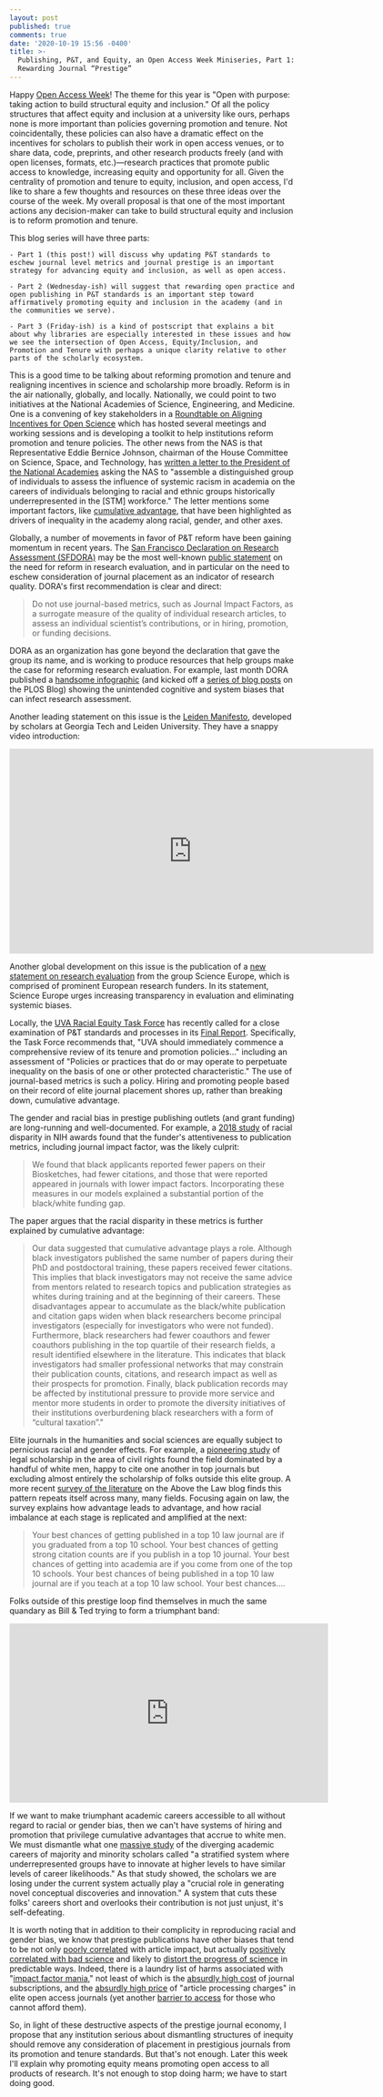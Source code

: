 ```yaml
---
layout: post
published: true
comments: true
date: '2020-10-19 15:56 -0400'
title: >-
  Publishing, P&T, and Equity, an Open Access Week Miniseries, Part 1: Stop
  Rewarding Journal “Prestige”
---
```

Happy [Open Access Week](https://www.openaccessweek.org)! The theme for this year is "Open with purpose: taking action to build structural equity and inclusion." Of all the policy structures that affect equity and inclusion at a university like ours, perhaps none is more important than policies governing promotion and tenure. Not coincidentally, these policies can also have a dramatic effect on the incentives for scholars to publish their work in open access venues, or to share data, code, preprints, and other research products freely (and with open licenses, formats, etc.)—research practices that promote public access to knowledge, increasing equity and opportunity for all. Given the centrality of promotion and tenure to equity, inclusion, and open access, I'd like to share a few thoughts and resources on these three ideas over the course of the week. My overall proposal is that one of the most important actions any decision-maker can take to build structural equity and inclusion is to reform promotion and tenure.

This blog series will have three parts:

	- Part 1 (this post!) will discuss why updating P&T standards to eschew journal level metrics and journal prestige is an important strategy for advancing equity and inclusion, as well as open access.
    
	- Part 2 (Wednesday-ish) will suggest that rewarding open practice and open publishing in P&T standards is an important step toward affirmatively promoting equity and inclusion in the academy (and in the communities we serve).
    
	- Part 3 (Friday-ish) is a kind of postscript that explains a bit about why libraries are especially interested in these issues and how we see the intersection of Open Access, Equity/Inclusion, and Promotion and Tenure with perhaps a unique clarity relative to other parts of the scholarly ecosystem. 

This is a good time to be talking about reforming promotion and tenure and realigning incentives in science and scholarship more broadly. Reform is in the air nationally, globally, and locally. Nationally, we could point to two initiatives at the National Academies of Science, Engineering, and Medicine. One is a convening of key stakeholders in a [Roundtable on Aligning Incentives for Open Science](https://www.nationalacademies.org/our-work/roundtable-on-aligning-incentives-for-open-science) which has hosted several meetings and working sessions and is developing a toolkit to help  institutions reform promotion and tenure policies. The other news from the NAS is that Representative Eddie Bernice Johnson, chairman of the House Committee on Science, Space, and Technology, has [written a letter to the President of the National Academies](https://science.house.gov/imo/media/doc/LTR%20-%20EBJ%20to%20McNutt%20re%20STEM%20racism.pdf) asking the NAS to "assemble a distinguished group of individuals to assess the influence of systemic racism in academia on the careers of individuals belonging to racial and ethnic groups historically underrepresented in the [STM] workforce." The letter mentions some important factors, like [cumulative advantage](https://www.annualreviews.org/doi/10.1146/annurev.soc.32.061604.123127), that have been highlighted as drivers of inequality in the academy along racial, gender, and other axes.

Globally, a number of movements in favor of P&T reform have been gaining momentum in recent years. The [San Francisco Declaration on Research Assessment (SFDORA)](http://sfdora.org) may be the most well-known [public statement](https://sfdora.org/read/) on the need for reform in research evaluation, and in particular on the need to eschew consideration of journal placement as an indicator of research quality. DORA's first recommendation is clear and direct:

> Do not use journal-based metrics, such as Journal Impact Factors, as a surrogate measure of the quality of individual research articles, to assess an individual scientist’s contributions, or in hiring, promotion, or funding decisions.

DORA as an organization has gone beyond the declaration that gave the group its name, and is working to produce resources that help groups make the case for reforming research evaluation. For example, last month DORA published a [handsome infographic](https://sfdora.org/wp-content/uploads/2020/09/DORA_UnintendendedCognitiveSystemBiases.pdf) (and kicked off a [series of blog posts](https://theplosblog.plos.org/2020/09/rethinking-research-assessment-addressing-institutional-biases-in-review-promotion-and-tenure-decision-making/) on the PLOS Blog) showing the unintended cognitive and system biases that can infect research assessment.

Another leading statement on this issue is the [Leiden Manifesto](http://www.leidenmanifesto.org), developed by scholars at Georgia Tech and Leiden University. They have a snappy video introduction:

<iframe title="vimeo-player" src="https://player.vimeo.com/video/133683418" width="640" height="360" frameborder="0" allowfullscreen></iframe>

Another global development on this issue is the publication of a [new statement on research evaluation](https://www.nature.com/articles/d41586-020-02294-5) from the group Science Europe, which is comprised of prominent European research funders. In its statement, Science Europe urges increasing transparency in evaluation and eliminating systemic biases.

Locally, the [UVA Racial Equity Task Force](https://racialequity.virginia.edu) has recently called for a close examination of P&T standards and processes in its [Final Report](https://racialequity.virginia.edu/sites/g/files/jsddwu356/files/2020-08/RETFFinalSigned.pdf). Specifically, the Task Force recommends that, "UVA should immediately commence a comprehensive review of its tenure and promotion policies…" including an assessment of "Policies or practices that do or may operate to perpetuate inequality on the basis of one or other protected characteristic." The use of journal-based metrics is such a policy. Hiring and promoting people based on their record of elite journal placement shores up, rather than breaking down, cumulative advantage. 

The gender and racial bias in prestige publishing outlets (and grant funding) are long-running and well-documented. For example, a [2018 study](https://journals.plos.org/plosone/article?id=10.1371/journal.pone.0205929) of racial disparity in NIH awards found that the funder's attentiveness to publication metrics, including journal impact factor, was the likely culprit:

> We found that black applicants reported fewer papers on their Biosketches, had fewer citations, and those that were reported appeared in journals with lower impact factors. Incorporating these measures in our models explained a substantial portion of the black/white funding gap. 

The paper argues that the racial disparity in these metrics is further explained by cumulative advantage:

> Our data suggested that cumulative advantage plays a role. Although black investigators published the same number of papers during their PhD and postdoctoral training, these papers received fewer citations. This implies that black investigators may not receive the same advice from mentors related to research topics and publication strategies as whites during training and at the beginning of their careers. These disadvantages appear to accumulate as the black/white publication and citation gaps widen when black researchers become principal investigators (especially for investigators who were not funded). Furthermore, black researchers had fewer coauthors and fewer coauthors publishing in the top quartile of their research fields, a result identified elsewhere in the literature. This indicates that black investigators had smaller professional networks that may constrain their publication counts, citations, and research impact as well as their prospects for promotion. Finally, black publication records may be affected by institutional pressure to provide more service and mentor more students in order to promote the diversity initiatives of their institutions overburdening black researchers with a form of “cultural taxation”."

Elite journals in the humanities and social sciences are equally subject to pernicious racial and gender effects. For example, a [pioneering study](https://papers.ssrn.com/sol3/papers.cfm?abstract_id=1992111) of legal scholarship in the area of civil rights found the field dominated by a handful of white men, happy to cite one another in top journals but excluding almost entirely the scholarship of folks outside this elite group. A more recent [survey of the literature](https://abovethelaw.com/2018/08/why-are-most-of-the-amazing-scholars-white-men/) on the Above the Law blog finds this pattern repeats itself across many, many fields. Focusing again on law, the survey explains how advantage leads to advantage, and how racial imbalance at each stage is replicated and amplified at the next:

> Your best chances of getting published in a top 10 law journal are if you graduated from a top 10 school.  Your best chances of getting strong citation counts are if you publish in a top 10 journal.  Your best chances of getting into academia are if you come from one of the top 10 schools.  Your best chances of being published in a top 10 law journal are if you teach at a top 10 law school.  Your best chances….

Folks outside of this prestige loop find themselves in much the same quandary as Bill & Ted trying to form a triumphant band:

<iframe width="560" height="315" src="https://www.youtube.com/embed/tx02tY8ABfA?start=64" frameborder="0" allow="accelerometer; autoplay; clipboard-write; encrypted-media; gyroscope; picture-in-picture" allowfullscreen></iframe>

If we want to make triumphant academic careers accessible to all without regard to racial or gender bias, then we can't have systems of hiring and promotion that privilege cumulative advantages that accrue to white men. We must dismantle what one [massive study](https://www.pnas.org/content/117/17/9284) of the diverging academic careers of majority and minority scholars called "a stratified system where underrepresented groups have to innovate at higher levels to have similar levels of career likelihoods." As that study showed, the scholars we are losing under the current system actually play a "crucial role in generating novel conceptual discoveries and innovation." A system that cuts these folks' careers short and overlooks their contribution is not just unjust, it's self-defeating.

It is worth noting that in addition to their complicity in reproducing racial and gender bias, we know that prestige publications have other biases that tend to be not only [poorly correlated](https://f1000research.com/articles/9-1188) with article impact, but actually [positively correlated with bad science](https://www.frontiersin.org/articles/10.3389/fnhum.2013.00291/full) and likely to [distort the progress of science](https://journals.plos.org/plosmedicine/article?id=10.1371/journal.pmed.0050201) in predictable ways. Indeed, there is a laundry list of harms associated with "[impact factor mania](https://mbio.asm.org/content/5/2/e00064-14)," not least of which is the [absurdly high cost](https://en.wikipedia.org/wiki/Serials_crisis) of journal subscriptions, and the [absurdly high price](https://www.liberquarterly.eu/article/10.18352/lq.10280/) of "article processing charges" in elite open access journals (yet another [barrier to access](https://www.timeshighereducation.com/blog/linking-impact-factor-open-access-charges-creates-more-inequality-academic-publishing) for those who cannot afford them).

So, in light of these destructive aspects of the prestige journal economy, I propose that any institution serious about dismantling structures of inequity should remove any consideration of placement in prestigious journals from its promotion and tenure standards. But that's not enough. Later this week I'll explain why promoting equity means promoting open access to all products of research. It's not enough to stop doing harm; we have to start doing good. 